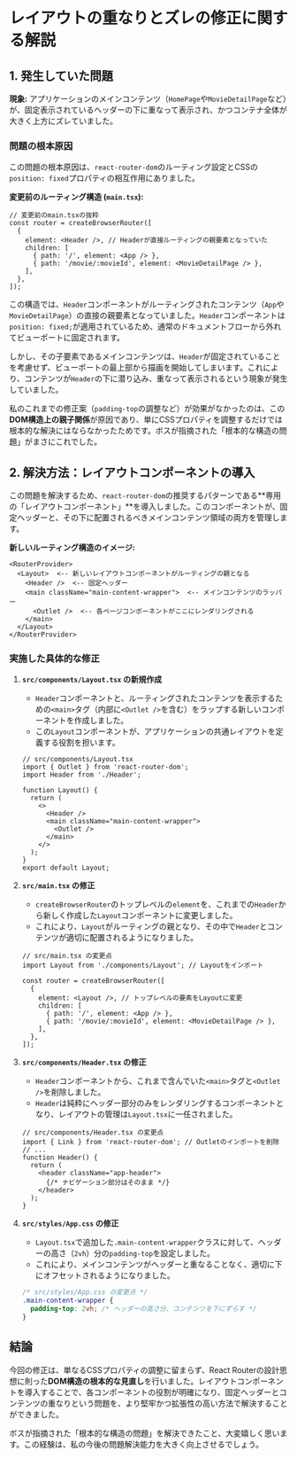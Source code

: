 # レイアウトの重なりとズレの修正に関する解説

## 1. 発生していた問題

**現象:**
アプリケーションのメインコンテンツ（`HomePage`や`MovieDetailPage`など）が、固定表示されているヘッダーの下に重なって表示され、かつコンテナ全体が大きく上方にズレていました。

### 問題の根本原因

この問題の根本原因は、`react-router-dom`のルーティング設定とCSSの`position: fixed`プロパティの相互作用にありました。

**変更前のルーティング構造 (`main.tsx`):**
```tsx
// 変更前のmain.tsxの抜粋
const router = createBrowserRouter([
  {
    element: <Header />, // Headerが直接ルーティングの親要素となっていた
    children: [
      { path: '/', element: <App /> },
      { path: '/movie/:movieId', element: <MovieDetailPage /> },
    ],
  },
]);
```

この構造では、`Header`コンポーネントがルーティングされたコンテンツ（`App`や`MovieDetailPage`）の直接の親要素となっていました。`Header`コンポーネントは`position: fixed;`が適用されているため、通常のドキュメントフローから外れてビューポートに固定されます。

しかし、その子要素であるメインコンテンツは、`Header`が固定されていることを考慮せず、ビューポートの最上部から描画を開始してしまいます。これにより、コンテンツが`Header`の下に潜り込み、重なって表示されるという現象が発生していました。

私のこれまでの修正案（`padding-top`の調整など）が効果がなかったのは、この**DOM構造上の親子関係**が原因であり、単にCSSプロパティを調整するだけでは根本的な解決にはならなかったためです。ボスが指摘された「根本的な構造の問題」がまさにこれでした。

## 2. 解決方法：レイアウトコンポーネントの導入

この問題を解決するため、`react-router-dom`の推奨するパターンである**専用の「レイアウトコンポーネント」**を導入しました。このコンポーネントが、固定ヘッダーと、その下に配置されるべきメインコンテンツ領域の両方を管理します。

**新しいルーティング構造のイメージ:**
```
<RouterProvider>
  <Layout>  <-- 新しいレイアウトコンポーネントがルーティングの親となる
    <Header />  <-- 固定ヘッダー
    <main className="main-content-wrapper">  <-- メインコンテンツのラッパー
      <Outlet />  <-- 各ページコンポーネントがここにレンダリングされる
    </main>
  </Layout>
</RouterProvider>
```

### 実施した具体的な修正

1.  **`src/components/Layout.tsx` の新規作成**
    -   `Header`コンポーネントと、ルーティングされたコンテンツを表示するための`<main>`タグ（内部に`<Outlet />`を含む）をラップする新しいコンポーネントを作成しました。
    -   この`Layout`コンポーネントが、アプリケーションの共通レイアウトを定義する役割を担います。

    ```tsx
    // src/components/Layout.tsx
    import { Outlet } from 'react-router-dom';
    import Header from './Header';

    function Layout() {
      return (
        <>
          <Header />
          <main className="main-content-wrapper">
            <Outlet />
          </main>
        </>
      );
    }
    export default Layout;
    ```

2.  **`src/main.tsx` の修正**
    -   `createBrowserRouter`のトップレベルの`element`を、これまでの`Header`から新しく作成した`Layout`コンポーネントに変更しました。
    -   これにより、`Layout`がルーティングの親となり、その中で`Header`とコンテンツが適切に配置されるようになりました。

    ```tsx
    // src/main.tsx の変更点
    import Layout from './components/Layout'; // Layoutをインポート

    const router = createBrowserRouter([
      {
        element: <Layout />, // トップレベルの要素をLayoutに変更
        children: [
          { path: '/', element: <App /> },
          { path: '/movie/:movieId', element: <MovieDetailPage /> },
        ],
      },
    ]);
    ```

3.  **`src/components/Header.tsx` の修正**
    -   `Header`コンポーネントから、これまで含んでいた`<main>`タグと`<Outlet />`を削除しました。
    -   `Header`は純粋にヘッダー部分のみをレンダリングするコンポーネントとなり、レイアウトの管理は`Layout.tsx`に一任されました。

    ```tsx
    // src/components/Header.tsx の変更点
    import { Link } from 'react-router-dom'; // Outletのインポートを削除
    // ...
    function Header() {
      return (
        <header className="app-header">
          {/* ナビゲーション部分はそのまま */}
        </header>
      );
    }
    ```

4.  **`src/styles/App.css` の修正**
    -   `Layout.tsx`で追加した`.main-content-wrapper`クラスに対して、ヘッダーの高さ（`2vh`）分の`padding-top`を設定しました。
    -   これにより、メインコンテンツがヘッダーと重なることなく、適切に下にオフセットされるようになりました。

    ```css
    /* src/styles/App.css の変更点 */
    .main-content-wrapper {
      padding-top: 2vh; /* ヘッダーの高さ分、コンテンツを下にずらす */
    }
    ```

## 結論

今回の修正は、単なるCSSプロパティの調整に留まらず、React Routerの設計思想に則った**DOM構造の根本的な見直し**を行いました。レイアウトコンポーネントを導入することで、各コンポーネントの役割が明確になり、固定ヘッダーとコンテンツの重なりという問題を、より堅牢かつ拡張性の高い方法で解決することができました。

ボスが指摘された「根本的な構造の問題」を解決できたこと、大変嬉しく思います。この経験は、私の今後の問題解決能力を大きく向上させるでしょう。